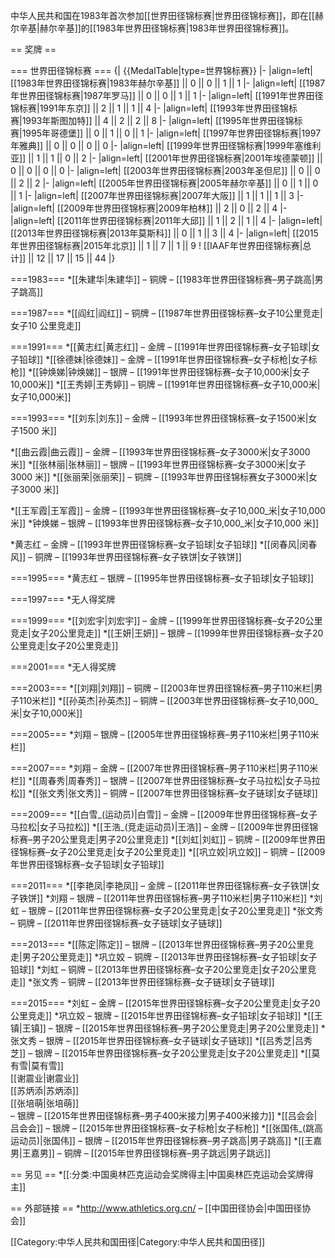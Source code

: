 中华人民共和国在1983年首次参加[[世界田径锦标赛|世界田径锦标赛]]，即在[[赫尔辛基|赫尔辛基]]的[[1983年世界田径锦标赛|1983年世界田径锦标赛]]。

== 奖牌 ==

=== 世界田径锦标赛 ===
{| {{MedalTable|type=世界锦标赛}}
|-
|align=left| [[1983年世界田径锦标赛|1983年赫尔辛基]] || 0 || 0 || 1 || 1
|-
|align=left| [[1987年世界田径锦标赛|1987年罗马]] || 0 || 0 || 1 || 1
|-
|align=left| [[1991年世界田径锦标赛|1991年东京]] || 2 || 1 || 1 || 4
|-
|align=left| [[1993年世界田径锦标赛|1993年斯图加特]] || 4 || 2 || 2 || 8
|-
|align=left| [[1995年世界田径锦标赛|1995年哥德堡]] || 0 || 1 || 0 || 1
|-
|align=left| [[1997年世界田径锦标赛|1997年雅典]] || 0 || 0 || 0 || 0
|-
|align=left| [[1999年世界田径锦标赛|1999年塞维利亚]] || 1 || 1 || 0 || 2
|- 
|align=left| [[2001年世界田径锦标赛|2001年埃德蒙顿]] || 0 || 0 || 0 || 0
|- 
|align=left| [[2003年世界田径锦标赛|2003年圣但尼]] || 0 || 0 || 2 || 2
|- 
|align=left| [[2005年世界田径锦标赛|2005年赫尔辛基]] || 0 || 1 || 0 || 1
|- 
|align=left| [[2007年世界田径锦标赛|2007年大阪]] || 1 || 1 || 1 || 3
|- 
|align=left| [[2009年世界田径锦标赛|2009年柏林]] || 2 || 0 || 2 || 4
|- 
|align=left| [[2011年世界田径锦标赛|2011年大邱]] || 1 || 2 || 1 || 4
|-
|align=left| [[2013年世界田径锦标赛|2013年莫斯科]] || 0 || 1 || 3 || 4
|-
|align=left| [[2015年世界田径锦标赛|2015年北京]] || 1 || 7 || 1 || 9
! [[IAAF年世界田径锦标赛|总计]] || 12 || 17 || 15 || 44
|}

===1983===
*[[朱建华|朱建华]] – 铜牌 – [[1983年世界田径锦标赛–男子跳高|男子跳高]]

===1987===
*[[阎红|阎红]] – 铜牌 – [[1987年世界田径锦标赛–女子10公里竞走|女子10 公里竞走]]

===1991===
*[[黄志红|黄志红]] – 金牌 – [[1991年世界田径锦标赛–女子铅球|女子铅球]]
*[[徐德妹|徐德妹]] – 金牌 – [[1991年世界田径锦标赛–女子标枪|女子标枪]]
*[[钟焕娣|钟焕娣]] – 银牌 – [[1991年世界田径锦标赛–女子10,000米|女子10,000米]]
*[[王秀婷|王秀婷]] – 铜牌 – [[1991年世界田径锦标赛–女子10,000米|女子10,000米]]

===1993===
*[[刘东|刘东]] – 金牌 – [[1993年世界田径锦标赛–女子1500米|女子1500 米]]

*[[曲云霞|曲云霞]] – 金牌 – [[1993年世界田径锦标赛–女子3000米|女子3000 米]]
*[[张林丽|张林丽]] – 银牌 – [[1993年世界田径锦标赛–女子3000米|女子3000 米]]
*[[张丽荣|张丽荣]] – 铜牌 – [[1993年世界田径锦标赛女子3000米|女子3000 米]]

*[[王军霞|王军霞]] – 金牌 – [[1993年世界田径锦标赛–女子10,000_米|女子10,000 米]]
*钟焕娣 – 银牌 – [[1993年世界田径锦标赛–女子10,000_米|女子10,000 米]]

*黄志红 – 金牌 – [[1993年世界田径锦标赛–女子铅球|女子铅球]]
*[[闵春风|闵春风]] – 铜牌 – [[1993年世界田径锦标赛–女子铁饼|女子铁饼]]

===1995===
*黄志红 – 银牌 – [[1995年世界田径锦标赛–女子铅球|女子铅球]]

===1997===
*无人得奖牌

===1999===
*[[刘宏宇|刘宏宇]] – 金牌 – [[1999年世界田径锦标赛–女子20公里竞走|女子20公里竞走]]
*[[王妍|王妍]] – 银牌 – [[1999年世界田径锦标赛–女子20公里竞走|女子20公里竞走]]

===2001===
*无人得奖牌

===2003===
*[[刘翔|刘翔]] – 铜牌 – [[2003年世界田径锦标赛–男子110米栏|男子110米栏]]
*[[孙英杰|孙英杰]] – 铜牌 – [[2003年世界田径锦标赛–女子10,000_米|女子10,000米]]

===2005===
*刘翔 – 银牌 – [[2005年世界田径锦标赛–男子110米栏|男子110米栏]]

===2007===
*刘翔 – 金牌 – [[2007年世界田径锦标赛–男子110米栏|男子110米栏]]
*[[周春秀|周春秀]] – 银牌 – [[2007年世界田径锦标赛–女子马拉松|女子马拉松]]
*[[张文秀|张文秀]] – 铜牌 – [[2007年世界田径锦标赛–女子链球|女子链球]]

===2009===
*[[白雪_(运动员)|白雪]] – 金牌 – [[2009年世界田径锦标赛–女子马拉松|女子马拉松]]
*[[王浩_(竞走运动员)|王浩]] – 金牌 – [[2009年世界田径锦标赛–男子20公里竞走|男子20公里竞走]]
*[[刘虹|刘虹]] – 铜牌 – [[2009年世界田径锦标赛–女子20公里竞走|女子20公里竞走]]
*[[巩立姣|巩立姣]] – 铜牌 – [[2009年世界田径锦标赛–女子铅球|女子铅球]]

===2011===
*[[李艳凤|李艳凤]] – 金牌 – [[2011年世界田径锦标赛–女子铁饼|女子铁饼]]
*刘翔 – 银牌 – [[2011年世界田径锦标赛–男子110米栏|男子110米栏]]
*刘虹 – 银牌 – [[2011年世界田径锦标赛–女子20公里竞走|女子20公里竞走]]
*张文秀 – 铜牌 – [[2011年世界田径锦标赛–女子链球|女子链球]]

===2013===
*[[陈定|陈定]] – 银牌 – [[2013年世界田径锦标赛–男子20公里竞走|男子20公里竞走]]
*巩立姣 – 铜牌 – [[2013年世界田径锦标赛–女子铅球|女子铅球]]
*刘虹 – 铜牌 – [[2013年世界田径锦标赛–女子20公里竞走|女子20公里竞走]]
*张文秀 – 铜牌 – [[2013年世界田径锦标赛–女子链球|女子链球]]

===2015===
*刘虹 – 金牌 – [[2015年世界田径锦标赛–女子20公里竞走|女子20公里竞走]]
*巩立姣 – 银牌 – [[2015年世界田径锦标赛–女子铅球|女子铅球]]
*[[王镇|王镇]] – 银牌 – [[2015年世界田径锦标赛–男子20公里竞走|男子20公里竞走]]
*张文秀 – 银牌 – [[2015年世界田径锦标赛–女子链球|女子链球]]
*[[吕秀芝|吕秀芝]] – 银牌 – [[2015年世界田径锦标赛–女子20公里竞走|女子20公里竞走]]
*[[莫有雪|莫有雪]]<br>[[谢震业|谢震业]]<br>[[苏炳添|苏炳添]]<br>[[张培萌|张培萌]]<br> – 银牌 – [[2015年世界田径锦标赛–男子400米接力|男子400米接力]]
*[[吕会会|吕会会]] – 银牌 – [[2015年世界田径锦标赛–女子标枪|女子标枪]]
*[[张国伟_(跳高运动员)|张国伟]] – 银牌 – [[2015年世界田径锦标赛–男子跳高|男子跳高]]
*[[王嘉男|王嘉男]] – 铜牌 – [[2015年世界田径锦标赛–男子跳远|男子跳远]]

== 另见 ==
*[[:分类:中国奥林匹克运动会奖牌得主|中国奥林匹克运动会奖牌得主]]

== 外部链接 ==
*http://www.athletics.org.cn/ – [[中国田径协会|中国田径协会]]

[[Category:中华人民共和国田径|Category:中华人民共和国田径]]